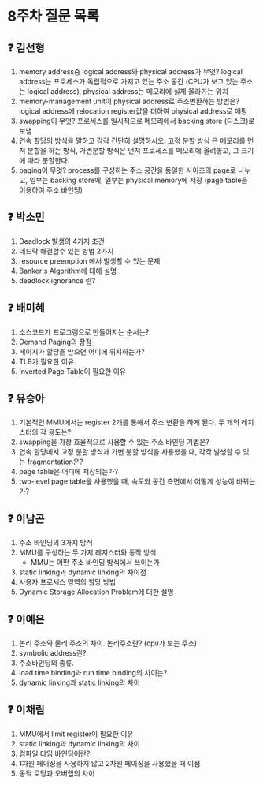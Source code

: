 # 8주차 질문 목록

## ❓ 김선형
1. memory address중 logical address와 physical address가 무엇? logical address는 프로세스가 독립적으로 가지고 있는 주소 공간 (CPU가 보고 있는 주소는 logical address), physical address는 메모리에 실제 올라가는 위치
2. memory-management unit이 physical address로 주소변환하는 방법은? logical address에 relocation register값을 더하여 physical address로 매핑
3. swapping이 무엇? 프로세스를 일시적으로 메모리에서 backing store (디스크)로 보냄 
4. 연속 할당의 방식을 말하고 각각 간단히 설명하시오. 고정 분할 방식 은 메모리를 먼저 분할을 하는 방식, 가변분할 방식은 먼저 프로세스를 메모리에 올려놓고, 그 크기에 따라 분할한다.
5. paging이 무엇? process를 구성하는 주소 공간을 동일한 사이즈의 page로 나누고, 일부는 backing store에, 일부는 physical memory에 저장 (page table을 이용하여 주소 바인딩)

## ❓ 박소민
1. Deadlock 발생의 4가지 조건
2. 데드락 해결할수 있는 방법 2가지
3. resource preemption 에서 발생할 수 있는 문제
4. Banker's Algorithm에 대해 설명
5. deadlock ignorance 란?

## ❓ 배미혜
1. 소스코드가 프로그램으로 만들어지는 순서는?
2. Demand Paging의 장점
3. 페이지가 할당을 받으면 어디에 위치하는가?
4. TLB가 필요한 이유
5. Inverted Page Table이 필요한 이유

## ❓ 유승아

1. 기본적인 MMU에서는 register 2개를 통해서 주소 변환을 하게 된다. 두 개의 레지스터의 각 용도는?
2. swapping을 가장 효율적으로 사용할 수 있는 주소 바인딩 기법은?
3. 연속 할당에서 고정 분할 방식과 가변 분할 방식을 사용했을 때, 각각 발생할 수 있는 fragmentation은?
4. page table은 어디에 저장되는가?
5. two-level page table을 사용했을 때, 속도와 공간 측면에서 어떻게 성능이 바뀌는가?

## ❓ 이남곤

1. 주소 바인딩의 3가지 방식
2. MMU를 구성하는 두 가지 레지스터와 동작 방식
    - MMU는 어떤 주소 바인딩 방식에서 쓰이는가
3. static linking과 dynamic linking의 차이점
4. 사용자 프로세스 영역의 할당 방법
5. Dynamic Storage Allocation Problem에 대한 설명

## ❓ 이예은
1. 논리 주소와 물리 주소의 차이. 논리주소란? (cpu가 보는 주소)
2. symbolic address란?
3. 주소바인딩의 종류. 
4. load time binding과 run time binding의 차이는?
5. dynamic linking과 static linking의 차이

## ❓ 이채림
1. MMU에서 limit register이 필요한 이유
2. static linking과 dynamic linking의 차이
3. 컴파일 타임 바인딩이란?
4. 1차원 페이징을 사용하지 않고 2차원 페이징을 사용했을 때 이점
5. 동적 로딩과 오버랩의 차이
